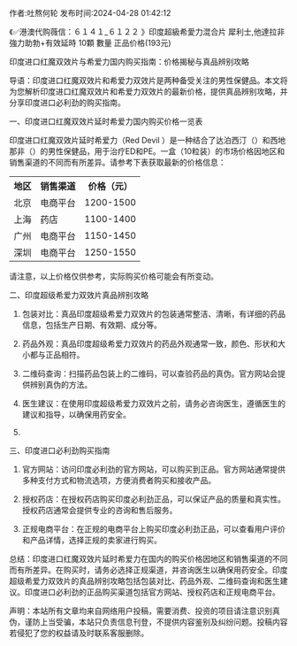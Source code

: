 <p>作者:吐熬何轮 发布时间:2024-04-28 01:42:12</p>
<p>《✅港澳代购薇信：６１４１_６１２２ 》印度超級希愛力混合片 犀利士,他達拉非 強力助勃+有效延時 10顆 數量 正品价格(193元) </p>
									<p></p><p>印度进口红魔双效片与希爱力国内购买指南：价格揭秘与真品辨别攻略</p><p>导语：印度进口红魔双效片和希爱力双效片是两种备受关注的男性保健品。本文将为您解析印度进口红魔双效片和希爱力双效片的最新价格，提供真品辨别攻略，并分享印度进口必利劲的购买指南。</p><p></p><p>一、印度进口红魔双效片延时希爱力国内购买价格一览表</p><p>印度进口红魔双效片延时希爱力（Red Devil  ）是一种结合了达泊西汀（）和西地那非（）的男性保健品，用于治疗ED和PE。一盒（10粒装）的市场价格因地区和销售渠道的不同而有所差异。请参考下表获取最新的价格信息：</p><table width><tr style class><th style>地区</th><th style>销售渠道</th><th style>价格（元）</th></tr><tr style><td style>北京</td><td style>电商平台</td><td style>1200-1500</td></tr><tr style><td style>上海</td><td style>药店</td><td style>1100-1400</td></tr><tr style><td style>广州</td><td style>电商平台</td><td style>1150-1450</td></tr><tr style><td style>深圳</td><td style>电商平台</td><td style>1250-1550</td></tr></table><p>请注意，以上价格仅供参考，实际购买价格可能会有所变动。</p><p>二、印度超级希爱力双效片真品辨别攻略</p><ol style class><li><p>包装对比：真品印度超级希爱力双效片的包装通常整洁、清晰，有详细的药品信息，包括生产日期、有效期、成分等。</p></li><li><p>药品外观：真品印度超级希爱力双效片的药品外观通常一致，颜色、形状和大小都与正品相符。</p></li><li><p>二维码查询：扫描药品包装上的二维码，可以查验药品的真伪。官方网站会提供辨别真伪的方法。</p></li><li><p>医生建议：在使用印度超级希爱力双效片之前，请务必咨询医生，遵循医生的建议和指导，以确保用药安全。</p></li><li><p></p></li></ol><p>三、印度进口必利劲购买指南</p><ol style class><li><p>官方网站：访问印度必利劲的官方网站，可以购买到正品。官方网站通常提供多种支付方式和物流选项，方便消费者购买和接收产品。</p></li><li><p>授权药店：在授权药店购买印度必利劲正品，可以保证产品的质量和真实性。授权药店通常会提供专业的咨询和售后服务。</p></li><li><p>正规电商平台：在正规的电商平台上购买印度必利劲正品，可以查看用户评价和产品详情，选择正规的卖家进行购买。</p></li></ol><p>总结：印度进口红魔双效片延时希爱力在国内的购买价格因地区和销售渠道的不同而有所差异。在购买时，请务必选择正规渠道，并咨询医生以确保用药安全。印度超级希爱力双效片的真品辨别攻略包括包装对比、药品外观、二维码查询和医生建议。印度进口必利劲的正品购买渠道包括官方网站、授权药店和正规电商平台。</p><p></p><p></p>				声明：本站所有文章均来自网络用户投稿，需要消费、投资的项目请注意识别真伪，谨防上当受骗，本站只负责信息刊登，不提供内容鉴别及纠纷问题。投稿内容若侵犯了您的权益请及时联系客服删除。				
